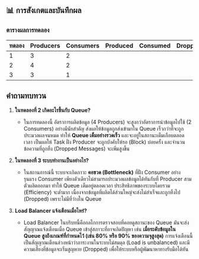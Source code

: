 ## 📊 การสังเกตและบันทึกผล

### ตารางผลการทดลอง
| ทดลอง | Producers | Consumers | Produced | Consumed | Dropped | Efficiency |
|-------|-----------|-----------|----------|----------|---------|------------|
| 1 | 3 | 2 | | | | |
| 2 | 4 | 2 | | | | |
| 3 | 3 | 1 | | | | |

## คำถามทบทวน

1.  **ในทดลองที่ 2 เกิดอะไรขึ้นกับ Queue?**
    *   ในการทดลองนี้ อัตราการผลิตข้อมูล (4 Producers) จะสูงกว่าอัตราการนำข้อมูลไปใช้ (2 Consumers) อย่างมีนัยสำคัญ ส่งผลให้ข้อมูลถูกส่งเข้ามาใน Queue เร็วกว่าที่จะถูกประมวลผลจนหมด ทำให้ **Queue เต็มอย่างรวดเร็ว** และจะอยู่ในสถานะเต็มเกือบตลอดเวลา เป็นผลให้ Task ฝั่ง Producer จะถูกบังคับให้รอ (Block) บ่อยครั้ง และจำนวนข้อความที่ถูกทิ้ง (Dropped Messages) จะเพิ่มสูงขึ้น

2.  **ในทดลองที่ 3 ระบบทำงานเป็นอย่างไร?**
    *   ในสถานการณ์นี้ ระบบจะเกิดภาวะ **คอขวด (Bottleneck)** ที่ฝั่ง Consumer อย่างรุนแรง Consumer เพียงตัวเดียวไม่สามารถประมวลผลข้อมูลได้ทันกับที่ Producer สามตัวผลิตออกมา ทำให้ Queue เต็มอยู่ตลอดเวลา ประสิทธิภาพของระบบโดยรวม (Efficiency) จะต่ำมาก เนื่องจากข้อมูลที่ผลิตได้ส่วนใหญ่จะส่งไม่สำเร็จและถูกทิ้งไป (Dropped) เพราะไม่มีที่ว่างใน Queue

3.  **Load Balancer แจ้งเตือนเมื่อไหร่?**
    *   Load Balancer ในบริบทนี้คือกลไกการตรวจสอบที่คอยดูสถานะของ Queue มันจะส่งสัญญาณแจ้งเตือนเมื่อ Queue เข้าสู่สภาวะที่อาจเกิดปัญหา เช่น **เมื่อระดับข้อมูลใน Queue สูงถึงเกณฑ์ที่กำหนดไว้ (เช่น 80% หรือ 90% ของความจุสูงสุด)** การแจ้งเตือนนี้เป็นสัญญาณเตือนล่วงหน้าว่าภาระงานในระบบไม่สมดุล (Load is unbalanced) และมีความเสี่ยงที่ข้อมูลจะเริ่มสูญหาย (Dropped) เพื่อให้ระบบหรือผู้พัฒนาหาทางรับมือได้ทัน